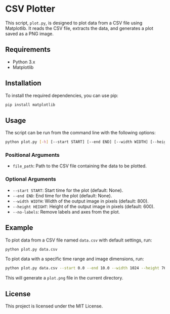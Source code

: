 # CSV Plotter

This script, `plot.py`, is designed to plot data from a CSV file using Matplotlib. It reads the CSV file, extracts the data, and generates a plot saved as a PNG image.

## Requirements

- Python 3.x
- Matplotlib

## Installation

To install the required dependencies, you can use pip:

```bash
pip install matplotlib
```

## Usage

The script can be run from the command line with the following options:

```bash
python plot.py [-h] [--start START] [--end END] [--width WIDTH] [--height HEIGHT] [--no-labels] file_path
```

### Positional Arguments

- `file_path`: Path to the CSV file containing the data to be plotted.

### Optional Arguments

- `--start START`: Start time for the plot (default: None).
- `--end END`: End time for the plot (default: None).
- `--width WIDTH`: Width of the output image in pixels (default: 800).
- `--height HEIGHT`: Height of the output image in pixels (default: 600).
- `--no-labels`: Remove labels and axes from the plot.

## Example

To plot data from a CSV file named `data.csv` with default settings, run:

```bash
python plot.py data.csv
```

To plot data with a specific time range and image dimensions, run:

```bash
python plot.py data.csv --start 0.0 --end 10.0 --width 1024 --height 768
```

This will generate a `plot.png` file in the current directory.

## License

This project is licensed under the MIT License.
